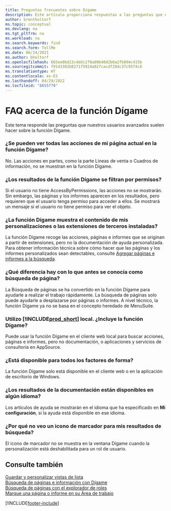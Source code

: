 ```yaml
---
title: Preguntas frecuentes sobre Dígame
description: Este artículo proporciona respuestas a las preguntas que nuestros socios y clientes suelen hacer sobre la función Dígame.
author: brentholtorf
ms.topic: conceptual
ms.devlang: na
ms.tgt_pltfrm: na
ms.workload: na
ms.search.keywords: find
ms.search.form: TellMe
ms.date: 06/24/2021
ms.author: bholtorf
ms.openlocfilehash: 665ee0bd23c4ddc2f8a09648d2b0a2fb894c415b
ms.sourcegitcommit: f9143302b8271f5924a027cacdf29dc37c95f4c6
ms.translationtype: HT
ms.contentlocale: es-ES
ms.lasthandoff: 04/29/2022
ms.locfileid: "8655779"
---
```

# <a name="tell-me-faq"></a>FAQ acerca de la función Dígame
Este tema responde las preguntas que nuestros usuarios avanzados suelen hacer sobre la función Dígame.

### <a name="are-all-actions-from-my-current-page-discoverable-in-tell-me"></a>¿Se pueden ver todas las acciones de mi página actual en la función Dígame?
No. Las acciones en partes, como la parte Líneas de venta o Cuadros de información, no se muestran en la función Dígame.

### <a name="are-the-results-in-tell-me-filtered-by-permissions"></a>¿Los resultados de la función Dígame se filtran por permisos?
Si el usuario no tiene AccessByPermissions, las acciones no se mostrarán. Sin embargo, las páginas y los informes aparecen en los resultados, pero requieren que el usuario tenga permiso para acceder a ellos. Se mostrará un mensaje si el usuario no tiene permiso para ver el objeto.

### <a name="does-tell-me-display-content-from-my-customizations-or-installed-third-party-extensions"></a>¿La función Dígame muestra el contenido de mis personalizaciones o las extensiones de terceros instaladas?
La función Dígame recoge las acciones, páginas e informes que se originan a partir de extensiones, pero no la documentación de ayuda personalizada. Para obtener información técnica sobre cómo hacer que las páginas y los informes personalizados sean detectables, consulte [Agregar páginas e informes a la búsqueda](/dynamics365/business-central/dev-itpro/developer/devenv-al-menusuite-functionality).

### <a name="what-makes-this-different-from-what-was-previously-known-as-page-search"></a>¿Qué diferencia hay con lo que antes se conocía como búsqueda de página?
La Búsqueda de páginas se ha convertido en la función Dígame para ayudarle a realizar el trabajo rápidamente. La búsqueda de páginas solo puede ayudarle a desplazarse por páginas o informes. A nivel técnico, la función Dígame ya no se basa en el concepto heredado de MenuSuite.

### <a name="i-use-on-premises-prod_short-does-that-include-tell-me"></a>Utilizo [!INCLUDE[prod_short](includes/prod_short.md)] local. ¿Incluye la función Dígame?
Puede usar la función Dígame en el cliente web local para buscar acciones, páginas e informes, pero no documentación, o aplicaciones y servicios de consultoría en AppSource.

### <a name="is-tell-me-available-for-all-form-factors"></a>¿Está disponible para todos los factores de forma?
La función Dígame solo está disponible en el cliente web o en la aplicación de escritorio de Windows.

### <a name="are-the-documentation-results-available-in-any-language"></a>¿Los resultados de la documentación están disponibles en algún idioma?
Los artículos de ayuda se mostrarán en el idioma que ha especificado en **Mi configuración**, si la ayuda está disponible en ese idioma.

### <a name="why-dont-i-see-a-bookmark-icon-for-my-search-results"></a>¿Por qué no veo un icono de marcador para mis resultados de búsqueda?
El icono de marcador no se muestra en la ventana Dígame cuando la personalización está deshabilitada para un rol de usuario.


## <a name="see-also"></a>Consulte también  
[Guardar y personalizar vistas de lista](ui-views.md)  
[Búsqueda de páginas e información con Dígame](ui-search.md)  
[Búsqueda de páginas con el explorador de roles](ui-role-explorer.md)  
[Marque una página o informe en su Área de trabajo](ui-bookmarks.md)


[!INCLUDE[footer-include](includes/footer-banner.md)]